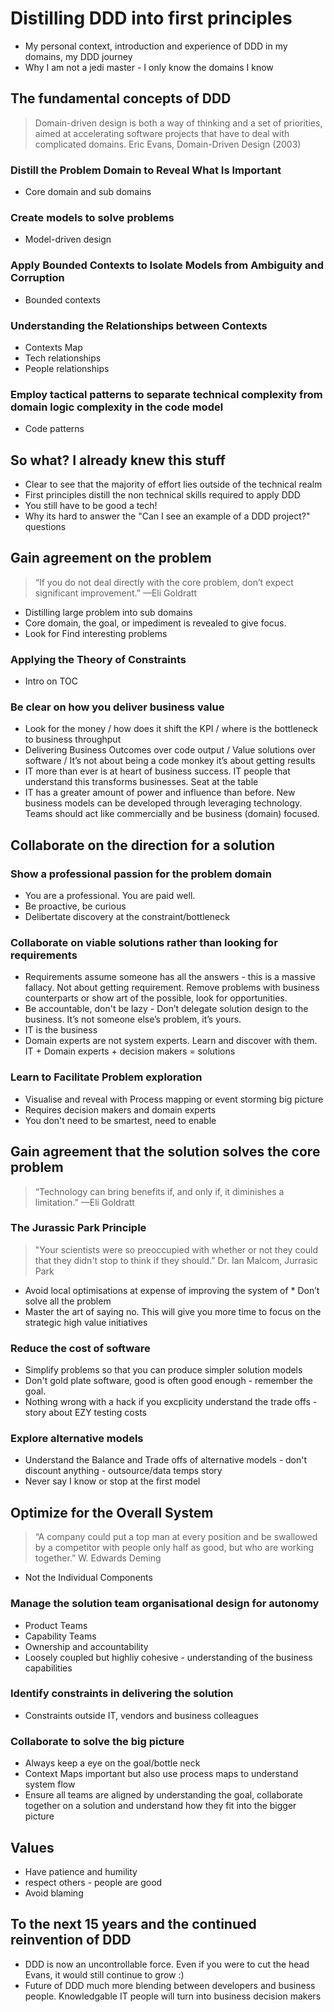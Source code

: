 # Distilling DDD into first principles

* My personal context, introduction and experience of DDD in my domains, my DDD journey
* Why I am not a jedi master - I only know the domains I know

## The fundamental concepts of DDD

> Domain-driven design is both a way of thinking and a set of priorities, aimed at accelerating software projects that have to deal with complicated domains. Eric Evans, Domain-Driven Design (2003)

### Distill the Problem Domain to Reveal What Is Important

 * Core domain and sub domains

### Create models to solve problems

 * Model-driven design

### Apply Bounded Contexts to Isolate Models from Ambiguity and Corruption

 * Bounded contexts 

### Understanding the Relationships between Contexts

 * Contexts Map
 * Tech relationships
 * People relationships

### Employ tactical patterns to separate technical complexity from domain logic complexity in the code model

 * Code patterns

## So what? I already knew this stuff

 * Clear to see that the majority of effort lies outside of the technical realm
 * First principles distill the non technical skills required to apply DDD
 * You still have to be good a tech!
 * Why its hard to answer the "Can I see an example of a DDD project?" questions 

## Gain agreement on the problem

 > “If you do not deal directly with the core problem, don’t expect significant improvement.” —Eli Goldratt

 * Distilling large problem into sub domains 
 * Core domain, the goal, or impediment is revealed to give focus.    
 * Look for Find interesting problems 
 
 ### Applying the Theory of Constraints

 * Intro on TOC

### Be clear on how you deliver business value

 * Look for the money / how does it shift the KPI / where is the bottleneck to business throughput
 * Delivering Business Outcomes over code output / Value solutions over software /  It’s not about being a code monkey it’s about getting results
 * IT more than ever is at heart of business success. IT people that understand this transforms businesses. Seat at the table
 * IT has a greater amount of power and influence than before. New business models can be developed through leveraging technology. Teams should act like commercially and be business (domain) focused.


## Collaborate on the direction for a solution

### Show a professional passion for the problem domain

 * You are a professional. You are paid well.
 * Be proactive, be curious 
 * Delibertate discovery at the constraint/bottleneck

### Collaborate on viable solutions rather than looking for requirements 

 * Requirements assume someone has all the answers - this is a massive fallacy. Not about getting requirement. Remove problems with business counterparts or show art of the possible, look for opportunities.
 * Be accountable, don't be lazy - Don’t delegate solution design to the business. It’s not someone else’s problem, it’s yours.
 * IT is the business
 * Domain experts are not system experts. Learn and discover with them. IT + Domain experts + decision makers = solutions

### Learn to Facilitate Problem exploration

 * Visualise and reveal with Process mapping or event storming big picture
 * Requires decision makers and domain experts
 * You don't need to be smartest, need to enable

## Gain agreement that the solution solves the core problem

 > “Technology can bring benefits if, and only if, it diminishes a limitation.” —Eli Goldratt


### The Jurassic Park Principle

 > "Your scientists were so preoccupied with whether or not they could that they didn't stop to think if they should.” Dr. Ian Malcom, Jurrasic Park

 * Avoid local optimisations at expense of improving the system
of * Don’t solve all the problem
 * Master the art of saying no. This will give you more time to focus on the strategic high value initiatives 

### Reduce the cost of software 

* Simplify problems so that you can produce simpler solution models
* Don't gold plate software, good is often good enough - remember the goal.
* Nothing wrong with a hack if you excplicity understand the trade offs - story about EZY testing costs

### Explore alternative models

* Understand the Balance and Trade offs of alternative models - don't discount anything - outsource/data temps story
* Never say I know or stop at the first model

## Optimize for the Overall System 

 > “A company could put a top man at every position and be swallowed by a competitor with people only half as good, but who are working together.” W. Edwards Deming

 * Not the Individual Components

### Manage the solution team organisational design for autonomy 

  * Product Teams
  * Capability Teams
  * Ownership and accountability
  * Loosely coupled but highliy cohesive -  understanding of the business capabilities
  
### Identify constraints in delivering the solution 

* Constraints outside  IT, vendors and business colleagues

### Collaborate to solve the big picture

* Always keep a eye on the goal/bottle neck
* Context Maps important but also use process maps to understand system flow
* Ensure all teams are aligned by understanding the goal,  collaborate together on a solution and understand how they fit into the bigger picture 

## Values

* Have patience and humility
* respect others - people are good
* Avoid blaming

## To the next 15 years and the continued reinvention of DDD

* DDD is now an uncontrollable force. Even if you were to cut the head Evans, it would still continue to grow :)
* Future of DDD much more blending between developers and business people. Knowledgable IT people will turn into business decision makers

